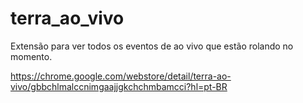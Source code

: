 terra_ao_vivo
=============

Extensão para ver todos os eventos de ao vivo que estão rolando no momento.

https://chrome.google.com/webstore/detail/terra-ao-vivo/gbbchlmalccnimgaajjgkchchmbamcci?hl=pt-BR
